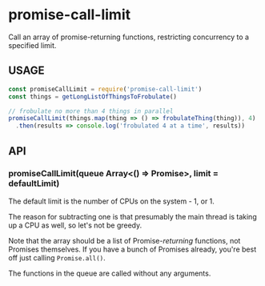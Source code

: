 # promise-call-limit

Call an array of promise-returning functions, restricting concurrency to a specified limit.

## USAGE

```js
const promiseCallLimit = require('promise-call-limit')
const things = getLongListOfThingsToFrobulate()

// frobulate no more than 4 things in parallel
promiseCallLimit(things.map(thing => () => frobulateThing(thing)), 4)
  .then(results => console.log('frobulated 4 at a time', results))
```

## API

### promiseCallLimit(queue Array<() => Promise>, limit = defaultLimit)

The default limit is the number of CPUs on the system - 1, or 1.

The reason for subtracting one is that presumably the main thread is taking up a CPU as well, so let's not be greedy.

Note that the array should be a list of Promise-_returning_ functions, not Promises themselves. If you have a bunch of
Promises already, you're best off just calling `Promise.all()`.

The functions in the queue are called without any arguments.
